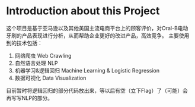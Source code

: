 # Introduction about this Project
这个项目是基于亚马逊以及其他美国主流电商平台上的顾客评价，对Oral-B电动牙刷的产品表现进行分析，从而帮助企业更好的改进产品，高效竞争。
主要使用到的技术包括：
1. 网络爬虫 Web Crawling
2. 自然语言处理 NLP
3. 机器学习&逻辑回归 Machine Learning & Logistic Regression
4. 数据可视化 Data Visualization

目前暂时将逻辑回归的部分代码放出来，等以后有空（立下Flag）了（可能）会再写写NLP的部分。
